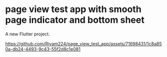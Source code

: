 # page view test app with smooth page indicator and bottom sheet

A new Flutter project.

https://github.com/Riyam224/page_view_test_app/assets/71698431/1c8a850a-db24-4493-9c43-55f2d8c1e081
